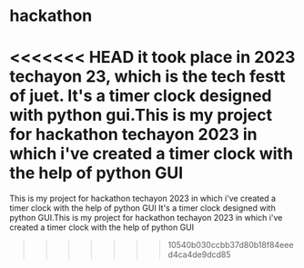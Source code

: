 # hackathon
<<<<<<< HEAD
it took place in 2023 techayon 23, which is the tech festt of juet.
It's a timer clock designed with python gui.This is my project for hackathon techayon 2023 in which i've created a timer clock with the help of python GUI
=======
This is my project for hackathon techayon 2023 in which i've created a timer clock with the help of python GUI
It's a timer clock designed with python GUI.This is my project for hackathon techayon 2023 in which i've created a timer clock with the help of python GUI

>>>>>>> 10540b030ccbb37d80b18f84eeed4ca4de9dcd85
